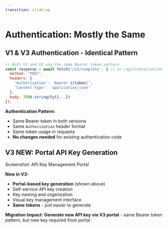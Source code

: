 ```yaml
---
transition: slide-up
---
```


# Authentication: Mostly the Same

<div class="grid grid-cols-2 gap-6 text-sm">

<div>

## V1 & V3 Authentication - Identical Pattern
```javascript
// Both V1 and V3 use the same Bearer token pattern
const response = await fetch('/v2/complete', { // or /api/conversations
  method: 'POST',
  headers: {
    'Authorization': `Bearer ${token}`,
    'Content-Type': 'application/json'
  },
  body: JSON.stringify({...})
});
```

**Authentication Pattern:**
- Same Bearer token in both versions
- Same `Authorization` header format
- Same token usage in requests
- **No changes needed** for existing authentication code

</div>

<div>

## V3 NEW: Portal API Key Generation

<div class="text-center">
  <!-- <img src="/path/to/api-key-portal-screenshot.png" alt="API Key Management Portal" class="w-full rounded border shadow"> -->
  <div class="text-xs mt-2 opacity-75">Screenshot: API Key Management Portal</div>
</div>

**New in V3:**
- **Portal-based key generation** (shown above)
- Self-service API key creation
- Key naming and organization
- Visual key management interface
- **Same tokens** - just easier to generate

</div>

</div>

<div class="mt-6 p-4 bg-blue-100 border-l-4 border-blue-500 text-blue-700 text-sm">
  <strong>Migration Impact:</strong> <strong>Generate new API key via V3 portal</strong> - same Bearer token pattern, but new key required from portal
</div>